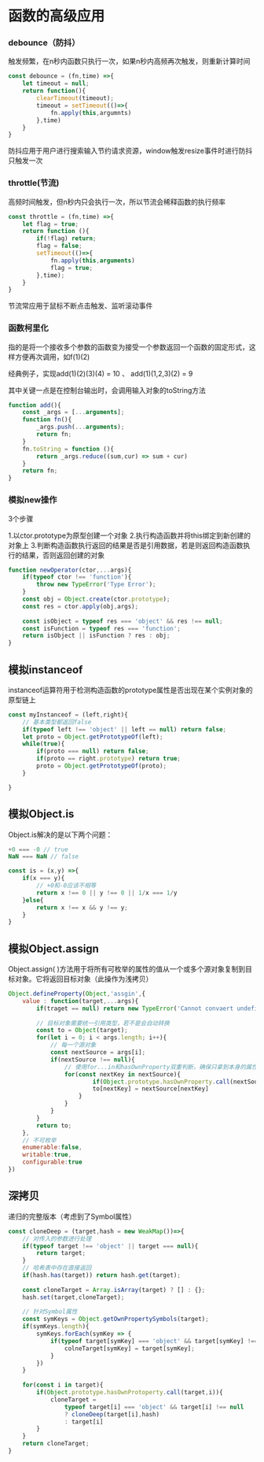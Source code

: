 # 函数的高级应用

### debounce（防抖）

触发频繁，在n秒内函数只执行一次，如果n秒内高频再次触发，则重新计算时间

```javascript
const debounce = (fn,time) =>{
	let timeout = null;
	return function(){
		clearTimeout(timeout);
		timeout = setTimeout(()=>{
			fn.apply(this,argumnts)
		},time)
	}
}
```

防抖应用于用户进行搜索输入节约请求资源，window触发resize事件时进行防抖只触发一次

### throttle(节流)

高频时间触发，但n秒内只会执行一次，所以节流会稀释函数的执行频率

```javascript
const throttle = (fn,time) =>{
	let flag = true;
	return function (){
		if(!flag) return;
		flag = false;
		setTimeout(()=>{
			fn.apply(this,arguments)
			flag = true;
		},time);
	}
}
```

节流常应用于鼠标不断点击触发、监听滚动事件

### 函数柯里化

指的是将一个接收多个参数的函数变为接受一个参数返回一个函数的固定形式，这样方便再次调用，如f(1)(2)

经典例子，实现add(1)(2)(3)(4) = 10 、 add(1)(1,2,3)(2) = 9

其中关键一点是在控制台输出时，会调用输入对象的toString方法

```javascript
function add(){
	const _args = [...arguments];
	function fn(){
		_args.push(...arguments);
		return fn;
	}
	fn.toString = function (){
		return _args.reduce((sum,cur) => sum + cur)
	}
	return fn;
}
```

### 模拟new操作

3个步骤

1.以ctor.prototype为原型创建一个对象
2.执行构造函数并将this绑定到新创建的对象上
3.判断构造函数执行返回的结果是否是引用数据，若是则返回构造函数执行的结果，否则返回创建的对象

```javascript
function newOperator(ctor,...args){
	if(typeof ctor !== 'function'){
		throw new TypeError('Type Error');
	}
	const obj = Object.create(ctor.prototype);
	const res = ctor.apply(obj,args);
	
	const isObject = typeof res === 'object' && res !== null;
	const isFunction = typeof res === 'function';
	return isObject || isFunction ? res : obj;
}
```

## 模拟instanceof 

instanceof运算符用于检测构造函数的prototype属性是否出现在某个实例对象的原型链上

```javascript
const myInstanceof = (left,right){
	// 基本类型都返回false
	if(typeof left !== 'object' || left == null) return false;
	let proto = Object.getPrototypeOf(left);
	while(true){
		if(proto === null) return false;
		if(proto == right.prototype) return true;
		proto = Object.getPrototypeOf(proto);
	}

}
```

## 模拟Object.is

Object.is解决的是以下两个问题：
```javascript
+0 === -0 // true
NaN === NaN // false
```

```javascript
const is = (x,y) =>{
	if(x === y){
		// +0和-0应该不相等
		return x !== 0 || y !== 0 || 1/x === 1/y
	}else{
		return x !== x && y !== y;
	}
}
```

## 模拟Object.assign
Object.assign( )方法用于将所有可枚举的属性的值从一个或多个源对象复制到目标对象。它将返回目标对象（此操作为浅拷贝）
```javascript
Object.defineProperty(Object,'assgin',{
	value : function(target,...args){
		if(traget == null) return new TypeError('Cannot convaert undefined or null to object');
		
		// 目标对象需要统一引用类型，若不是会自动转换
		const to = Object(target);
		for(let i = 0; i < args.length; i++){
			// 每一个源对象
			const nextSource = args[i];
			if(nextSource !== null){
				// 使用for...in和hasOwnProperty双重判断，确保只拿到本身的属性、方法（不包含继承的）
				for(const nextKey in nextSource){
						if(Object.prototype.hasOwnProperty.call(nextSource,netxtKey)){
						to[nextKey] = nextSource[nextKey]
					}
				}
			}
		}
		return to;
	},
	// 不可枚举
	enumerable:false,
	writable:true,
	configurable:true
})
```

## 深拷贝
递归的完整版本（考虑到了Symbol属性）
```javascript
const cloneDeep = (target,hash = new WeakMap())=>{
	// 对传入的参数进行处理
	if(typeof target !== 'object' || target === null){
		return target;
	}
	// 哈希表中存在直接返回
	if(hash.has(target)) return hash.get(target);
	
	const cloneTarget = Array.isArray(target) ? [] : {};
	hash.set(target,cloneTarget);
	
	// 针对Symbol属性
	const symKeys = Object.getOwnPropertySymbols(target);
	if(symKeys.length){
		symKeys.forEach(symKey => {
			if(typeof target[symKey] === 'object' && target[symKey] !== null ){
				colneTarget[symKey] = target[symKey];
			}
		})
	}
	
	for(const i in target){
		if(Object.prototype.hasOwnProtoperty.call(target,i)){
			cloneTarget = 
				typeof target[i] === 'object' && target[i] !== null
				? cloneDeep(target[i],hash)
				: target[i]
		}
	}
	return cloneTarget;
}
```

